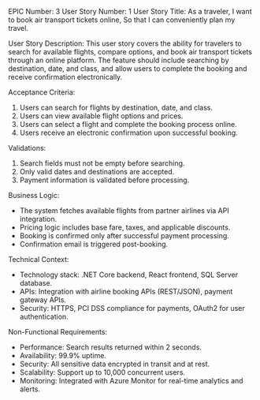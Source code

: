 EPIC Number: 3
User Story Number: 1
User Story Title: As a traveler, I want to book air transport tickets online, So that I can conveniently plan my travel.

User Story Description: This user story covers the ability for travelers to search for available flights, compare options, and book air transport tickets through an online platform. The feature should include searching by destination, date, and class, and allow users to complete the booking and receive confirmation electronically.

Acceptance Criteria:
1. Users can search for flights by destination, date, and class.
2. Users can view available flight options and prices.
3. Users can select a flight and complete the booking process online.
4. Users receive an electronic confirmation upon successful booking.

Validations:
1. Search fields must not be empty before searching.
2. Only valid dates and destinations are accepted.
3. Payment information is validated before processing.

Business Logic: 
- The system fetches available flights from partner airlines via API integration.
- Pricing logic includes base fare, taxes, and applicable discounts.
- Booking is confirmed only after successful payment processing.
- Confirmation email is triggered post-booking.

Technical Context:
- Technology stack: .NET Core backend, React frontend, SQL Server database.
- APIs: Integration with airline booking APIs (REST/JSON), payment gateway APIs.
- Security: HTTPS, PCI DSS compliance for payments, OAuth2 for user authentication.

Non-Functional Requirements:
- Performance: Search results returned within 2 seconds.
- Availability: 99.9% uptime.
- Security: All sensitive data encrypted in transit and at rest.
- Scalability: Support up to 10,000 concurrent users.
- Monitoring: Integrated with Azure Monitor for real-time analytics and alerts.